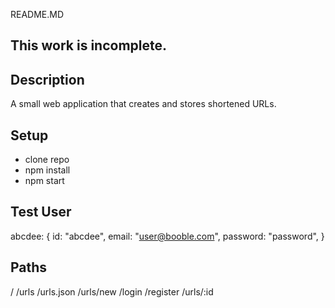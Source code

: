 README.MD

## This work is incomplete. 

## Description
A small web application that creates and stores shortened URLs.

## Setup
- clone repo
- npm install 
- npm start

## Test User
  abcdee: {
    id: "abcdee",
    email: "user@booble.com",
    password: "password",
  }
  
## Paths
/
/urls
/urls.json
/urls/new
/login
/register
/urls/:id 

